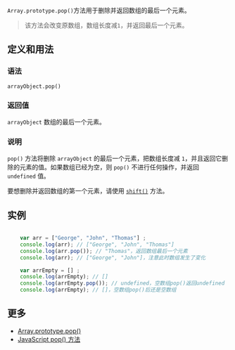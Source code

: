 `Array.prototype.pop()`方法用于删除并返回数组的最后一个元素。

> 该方法会改变原数组，数组长度减`1`，并返回最后一个元素。

## 定义和用法

### 语法

`arrayObject.pop()`

### 返回值

`arrayObject` 数组的最后一个元素。

### 说明

`pop()` 方法将删除 `arrayObject` 的最后一个元素，把数组长度减 `1`，并且返回它删除的元素的值。如果数组已经为空，则 `pop()` 不进行任何操作，并返回 `undefined` 值。

要想删除并返回数组的第一个元素，请使用 [`shift()`](array-prototype-shift.html) 方法。

## 实例

```javascript

    var arr = ["George", "John", "Thomas"] ;
    console.log(arr); // ["George", "John", "Thomas"] 
    console.log(arr.pop()); // "Thomas"，返回数组最后一个元素
    console.log(arr); // ["George", "John"]，注意此时数组发生了变化

    var arrEmpty = [] ;
    console.log(arrEmpty); // [] 
    console.log(arrEmpty.pop()); // undefined，空数组pop()返回undefined
    console.log(arrEmpty); // []，空数组pop()后还是空数组

```

## 更多

*   [Array.prototype.pop()](https://developer.mozilla.org/zh-CN/docs/Web/JavaScript/Reference/Global_Objects/Array/pop)
*   [JavaScript pop() 方法](http://www.w3school.com.cn/jsref/jsref_pop.asp)